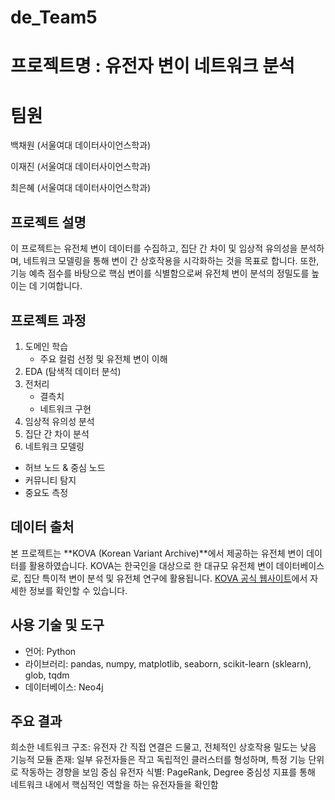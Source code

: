 # de_Team5

# 프로젝트명 : 유전자 변이 네트워크 분석

# 팀원
백채원 (서울여대 데이터사이언스학과)

이재진 (서울여대 데이터사이언스학과)

최은혜 (서울여대 데이터사이언스학과)

## 프로젝트 설명
이 프로젝트는 유전체 변이 데이터를 수집하고, 집단 간 차이 및 임상적 유의성을 분석하며,
네트워크 모델링을 통해 변이 간 상호작용을 시각화하는 것을 목표로 합니다.
또한, 기능 예측 점수를 바탕으로 핵심 변이를 식별함으로써 유전체 변이 분석의 정밀도를 높이는 데 기여합니다.


## 프로젝트 과정
1. 도메인 학습
   * 주요 컬럼 선정 및 유전체 변이 이해
2. EDA (탐색적 데이터 분석)
3. 전처리
   * 결측치
   * 네트워크 구현
4. 임상적 유의성 분석
5. 집단 간 차이 분석
6. 네트워크 모델링
  * 허브 노드 & 중심 노드
  * 커뮤니티 탐지
  * 중요도 측정

## 데이터 출처
본 프로젝트는 **KOVA (Korean Variant Archive)**에서 제공하는 유전체 변이 데이터를 활용하였습니다.
KOVA는 한국인을 대상으로 한 대규모 유전체 변이 데이터베이스로, 집단 특이적 변이 분석 및 유전체 연구에 활용됩니다.
[KOVA 공식 웹사이트](https://www.kobic.re.kr/kova/)에서 자세한 정보를 확인할 수 있습니다.


## 사용 기술 및 도구
* 언어: Python
* 라이브러리: pandas, numpy, matplotlib, seaborn, scikit-learn (sklearn), glob, tqdm
* 데이터베이스: Neo4j

## 주요 결과
희소한 네트워크 구조: 유전자 간 직접 연결은 드물고, 전체적인 상호작용 밀도는 낮음
기능적 모듈 존재: 일부 유전자들은 작고 독립적인 클러스터를 형성하며, 특정 기능 단위로 작동하는 경향을 보임
중심 유전자 식별: PageRank, Degree 중심성 지표를 통해 네트워크 내에서 핵심적인 역할을 하는 유전자들을 확인함

